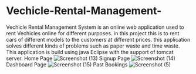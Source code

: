 # Vechicle-Rental-Management-
Vechicle Rental Management System is an online web application used to rent Vechicles online for different purposes. in this project this is to rent cars of different models to the customers at different prices. this application solves different kinds of problems such as paper waste and time waste. This application is build using java Eclipse with the support of tomcat server.
Home Page
![Screenshot (13)](https://user-images.githubusercontent.com/72428550/117099018-b4c90900-ad8d-11eb-810b-9ebfb7591d15.png)
Signup Page
![Screenshot (14)](https://user-images.githubusercontent.com/72428550/117099161-17baa000-ad8e-11eb-8448-d30648315c70.png)
Dashboard Page
![Screenshot (15)](https://user-images.githubusercontent.com/72428550/117099227-45074e00-ad8e-11eb-8f73-2816001fec15.png)
Past Bookings 
![Screenshot (5)](https://user-images.githubusercontent.com/72428550/117099286-6831fd80-ad8e-11eb-9e45-3823179bb717.png)




